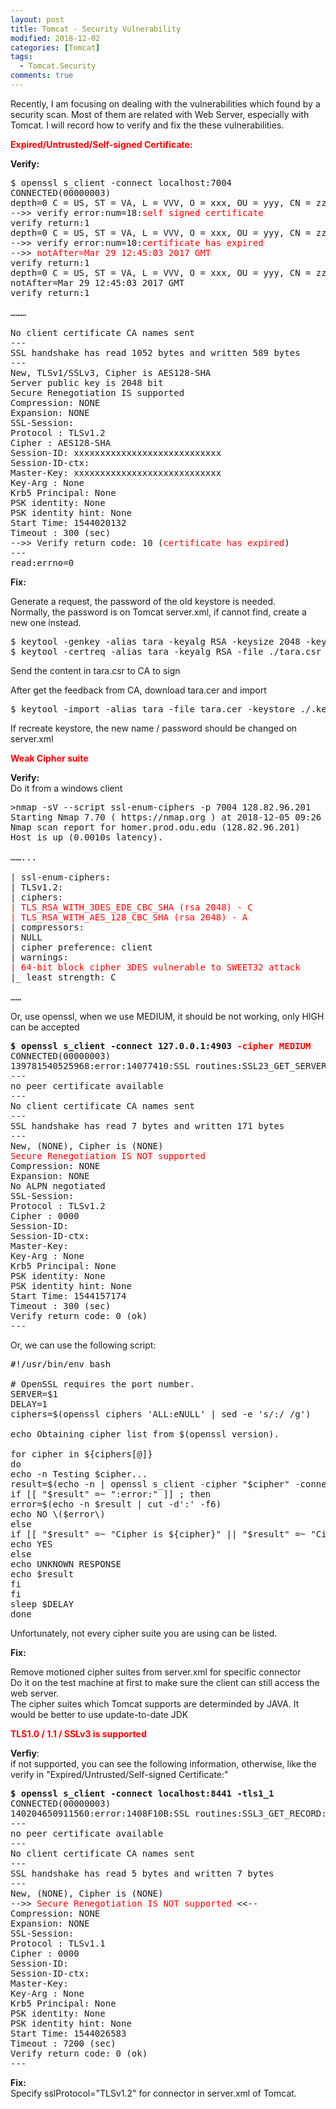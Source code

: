 ```yaml
---
layout: post
title: Tomcat - Security Vulnerability
modified: 2018-12-02
categories: [Tomcat]
tags: 
  - Tomcat.Security
comments: true
---
```

Recently, I am focusing on dealing with the vulnerabilities which found by a security scan.
Most of them are related with Web Server, especially with Tomcat.
I will record how to verify and fix the these vulnerabilities.

<span style="color:#ff0000;"><strong>Expired/Untrusted/Self-signed Certificate:
</strong></span>

<strong>Verify:</strong>
<pre class="prettyprint lang-sql linenums=1 ">
$ openssl s_client -connect localhost:7004
CONNECTED(00000003)
depth=0 C = US, ST = VA, L = VVV, O = xxx, OU = yyy, CN = zzz.prod.xxx.edu
-->> verify error:num=18:<span style="color:#ff0000;">self signed certificate</span>
verify return:1
depth=0 C = US, ST = VA, L = VVV, O = xxx, OU = yyy, CN = zzz.prod.xxx.edu
-->> verify error:num=10:<span style="color:#ff0000;">certificate has expired</span>
-->> <span style="color:#ff0000;">notAfter=Mar 29 12:45:03 2017 GMT</span>
verify return:1
depth=0 C = US, ST = VA, L = VVV, O = xxx, OU = yyy, CN = zzz.prod.xxx.edu
notAfter=Mar 29 12:45:03 2017 GMT
verify return:1

………

No client certificate CA names sent
---
SSL handshake has read 1052 bytes and written 589 bytes
---
New, TLSv1/SSLv3, Cipher is AES128-SHA
Server public key is 2048 bit
Secure Renegotiation IS supported
Compression: NONE
Expansion: NONE
SSL-Session:
Protocol : TLSv1.2
Cipher : AES128-SHA
Session-ID: xxxxxxxxxxxxxxxxxxxxxxxxxxxx
Session-ID-ctx:
Master-Key: xxxxxxxxxxxxxxxxxxxxxxxxxxxx
Key-Arg : None
Krb5 Principal: None
PSK identity: None
PSK identity hint: None
Start Time: 1544020132
Timeout : 300 (sec)
-->> Verify return code: 10 (<span style="color:#ff0000;">certificate has expired</span>)
---
read:errno=0
</pre>

<strong>Fix:</strong>

Generate a request, the password of the old keystore is needed. <br/>
Normally, the password is on Tomcat server.xml, if cannot find, create a new one instead.
<pre class="prettyprint lang-sh linenums=1 ">
$ keytool -genkey -alias tara -keyalg RSA -keysize 2048 -keystore ./tara
$ keytool -certreq -alias tara -keyalg RSA -file ./tara.csr -keystore ./.keystore -ext SAN=dns:tara.pprd.yyy.edu
</pre>

Send the content in tara.csr to CA to sign

After get the feedback from CA, download tara.cer and import
<pre class="prettyprint lang-sh linenums=1 ">
$ keytool -import -alias tara -file tara.cer -keystore ./.keystore
</pre>

If recreate keystore, the new name / password should be changed on server.xml


<span style="color:#ff0000;"><strong>Weak Cipher suite</strong></span>

<strong>Verify:</strong><br/>
Do it from a windows client
<pre class="prettyprint lang-sh linenums=1 ">
>nmap -sV --script ssl-enum-ciphers -p 7004 128.82.96.201
Starting Nmap 7.70 ( https://nmap.org ) at 2018-12-05 09:26 Eastern Standard Time
Nmap scan report for homer.prod.odu.edu (128.82.96.201)
Host is up (0.0010s latency).

……...

| ssl-enum-ciphers:
| TLSv1.2:
| ciphers:
<span style="color:#ff0000;">| TLS_RSA_WITH_3DES_EDE_CBC_SHA (rsa 2048) - C</span>
<span style="color:#ff0000;">| TLS_RSA_WITH_AES_128_CBC_SHA (rsa 2048) - A</span>
| compressors:
| NULL
| cipher preference: client
| warnings:
<span style="color:#ff0000;">| 64-bit block cipher 3DES vulnerable to SWEET32 attack</span>
|_ least strength: C

……
</pre>
Or, use openssl, when we use MEDIUM, it should be not working, only HIGH can be accepted
<pre class="prettyprint lang-sh linenums=1 ">
<strong>$ openssl s_client -connect 127.0.0.1:4903 <span style="color:#ff0000;">-cipher MEDIUM</span></strong>
CONNECTED(00000003)
139781540525968:error:14077410:SSL routines:SSL23_GET_SERVER_HELLO:sslv3 alert handshake failure:s23_clnt.c:769:
---
no peer certificate available
---
No client certificate CA names sent
---
SSL handshake has read 7 bytes and written 171 bytes
---
New, (NONE), Cipher is (NONE)
<span style="color:#ff0000;">Secure Renegotiation IS NOT supported</span>
Compression: NONE
Expansion: NONE
No ALPN negotiated
SSL-Session:
Protocol : TLSv1.2
Cipher : 0000
Session-ID:
Session-ID-ctx:
Master-Key:
Key-Arg : None
Krb5 Principal: None
PSK identity: None
PSK identity hint: None
Start Time: 1544157174
Timeout : 300 (sec)
Verify return code: 0 (ok)
---
</pre>
Or, we can use the following script:

<pre class="prettyprint lang-sh linenums=1 ">
#!/usr/bin/env bash

# OpenSSL requires the port number.
SERVER=$1
DELAY=1
ciphers=$(openssl ciphers 'ALL:eNULL' | sed -e 's/:/ /g')

echo Obtaining cipher list from $(openssl version).

for cipher in ${ciphers[@]}
do
echo -n Testing $cipher...
result=$(echo -n | openssl s_client -cipher "$cipher" -connect $SERVER 2>&1)
if [[ "$result" =~ ":error:" ]] ; then
error=$(echo -n $result | cut -d':' -f6)
echo NO \($error\)
else
if [[ "$result" =~ "Cipher is ${cipher}" || "$result" =~ "Cipher :" ]] ; then
echo YES
else
echo UNKNOWN RESPONSE
echo $result
fi
fi
sleep $DELAY
done
</pre>

Unfortunately, not every cipher suite you are using can be listed.

<strong>Fix:</strong>

Remove motioned cipher suites from server.xml for specific connector<br/>
Do it on the test machine at first to make sure the client can still access the web server.<br/>
The cipher suites which Tomcat supports are determinded by JAVA. It would be better to use update-to-date JDK

<span style="color:#ff0000;"><strong>TLS1.0 / 1.1 / SSLv3 is supported</strong></span>

<strong>Verfiy</strong>: <br/>
if not supported, you can see the following information, otherwise, like the verify in "Expired/Untrusted/Self-signed Certificate:"

<pre class="prettyprint lang-sql linenums=1 ">
<strong>$ openssl s_client -connect localhost:8441 -tls1_1</strong>
CONNECTED(00000003)
140204650911560:error:1408F10B:SSL routines:SSL3_GET_RECORD:wrong version number:s3_pkt.c:339:
---
no peer certificate available
---
No client certificate CA names sent
---
SSL handshake has read 5 bytes and written 7 bytes
---
New, (NONE), Cipher is (NONE)
-->> <span style="color:#ff0000;">Secure Renegotiation IS NOT supported</span> <<--
Compression: NONE
Expansion: NONE
SSL-Session:
Protocol : TLSv1.1
Cipher : 0000
Session-ID:
Session-ID-ctx:
Master-Key:
Key-Arg : None
Krb5 Principal: None
PSK identity: None
PSK identity hint: None
Start Time: 1544026583
Timeout : 7200 (sec)
Verify return code: 0 (ok)
---
</pre>

<strong>Fix:</strong><br/>
Specify sslProtocol="TLSv1.2" for connector in server.xml of Tomcat.